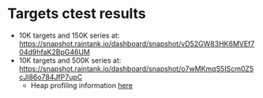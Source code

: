 # Targets ctest results

- 10K targets and 150K series at: https://snapshot.raintank.io/dashboard/snapshot/vD52GW83HK6MVEf704d9hfaK2BpG46UM
- 10K targets and 500K series at: https://snapshot.raintank.io/dashboard/snapshot/o7wMKmqS5IScm0Z5cJl86o784JfP7upC
  - Heap profiling information [here](./pprof)
